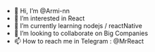 - 👋 Hi, I’m @Armi-nn                  
- 👀 I’m interested in React                                 
- 🌱 I’m currently learning nodejs / reactNative                                           
- 💞️ I’m looking to collaborate on Big Companies                                           
- 📫 How to reach me in Telegram : @MrReact                               
<!--- 
Armi-nn/Armi-nn is a ✨ special ✨ repository because its `README.md` (this file) appears on your GitHub profile.
You can click the Preview link to take a look at your changes.
--->
